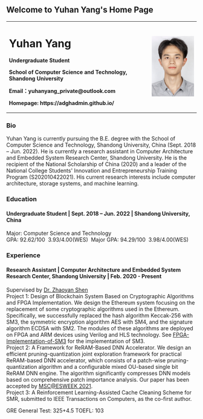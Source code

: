 ## Welcome to Yuhan Yang's Home Page

<table border="0">
  <tr>
    <td width="75%">
      <h1>Yuhan Yang</h1>
      <p><b>Undergraduate Student</b></p>
      <p><b>School of Computer Science and Technology, Shandong University</b></p>
      <p><b>Email：yuhanyang_private@outlook.com</b></p>
      <p><b>Homepage: https://adghadmin.github.io/</b></p>
    </td>
    <td width="25%">
      <img src="/yuhan.JPG" width="100%">      
    </td>
  </tr>
</table>

### Bio
Yuhan Yang is currently pursuing the B.E. degree with the School of Computer Science and Technology, Shandong University, China (Sept. 2018 – Jun. 2022). He is currently a research assistant in Computer Architecture and Embedded System Research Center, Shandong University. He is the recipient of the National Scholarship of China (2020) and a leader of the National College Students' Innovation and Entrepreneurship Training Program (S202010422021). His current research interests include computer architecture, storage systems, and machine learning.

### Education
#### Undergraduate Student | Sept. 2018 – Jun. 2022 | Shandong University, China
Major: Computer Science and Technology  
GPA: 92.62/100&nbsp;&nbsp;3.93/4.00(WES)&nbsp;&nbsp;Major GPA: 94.29/100&nbsp;&nbsp;3.98/4.00(WES)

### Experience
#### Research Assistant | Computer Architecture and Embedded System Research Center, Shandong University | Feb. 2020 - Present
Supervised by [Dr. Zhaoyan Shen](https://szyatsdu.github.io/shenzhaoyan.git.io/zhaoyan_shen.html)  
Project 1: Design of Blockchain System Based on Cryptographic Algorithms and FPGA Implementation. We design the Ethereum system focusing on the replacement of some cryptographic algorithms used in the Ethereum. Specifically, we successfully replaced the hash algorithm Keccak-256 with SM3, the symmetric encryption algorithm AES with SM4, and the signature algorithm ECDSA with SM2. The modules of these algorithms are deployed on FPGA and ARM devices using Verilog and HLS technology. See [FPGA-Implementation-of-SM3](https://github.com/adghadmin/FPGA-Implementation-of-SM3.git) for the implementation of SM3.  
Project 2: A Framework for ReRAM-Based DNN Accelerator. We design an efficient pruning-quantization joint exploration framework for practical ReRAM-based DNN accelerator, which consists of a patch-wise pruning-quantization algorithm and a configurable mixed OU-based single bit ReRAM DNN engine. The algorithm significantly compresses DNN models based on comprehensive patch importance analysis. Our paper has been accepted by [MSC@ESWEEK 2021](https://msc-esweek.github.io/program.html).  
Project 3: A Reinforcement Learning-Assisted Cache Cleaning Scheme for SMR, submitted to IEEE Transactions on Computers, as the co-first author.  





GRE General Test: 325+4.5  TOEFL: 103




